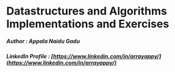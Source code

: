 # Datastructures and Algorithms Implementations and Exercises

##### Author : Appala Naidu Gadu 

##### LinkedIn Profile : [https://www.linkedin.com/in/arrayappy/](https://www.linkedin.com/in/arrayappy/)
